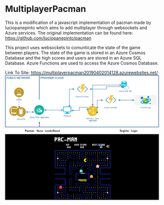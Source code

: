 # MultiplayerPacman

This is a modification of a javascript implementation of pacman made by luciopanepinto which aims to add multiplayer through websockets and Azure services. The original implementation can be found here: https://github.com/luciopanepinto/pacman

This project uses websockets to comunticate the state of the game between players. The state of the game is stored in an Azure Cosmos Database and the high scores and users are stored in an Azure SQL Database. Azure Functions are used to access the Azure Cosmos Database.

Link To Site: https://multiplayerpacman20190402014128.azurewebsites.net/
![alt text](imgs/PCD2_Diagram.jpg "Diagram")
![alt text](imgs/screenshot.PNG "PCD2 Screenshot")